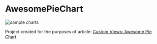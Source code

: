 # AwesomePieChart

![sample charts](https://github.com/paulinaglab/AwesomePieChart/raw/master/img/awesome_pie_charts.png)

Project created for the purposes of article: [Custom Views: Awesome Pie Chart](http://shaftdevs.blogspot.com/2016/10/custom-views-awesome-pie-chart.html)
